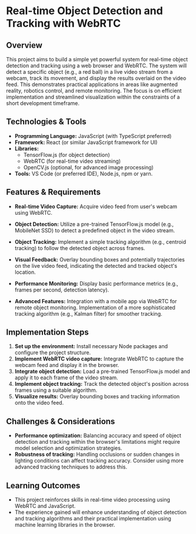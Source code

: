 # Real-time Object Detection and Tracking with WebRTC

## Overview

This project aims to build a simple yet powerful system for real-time object detection and tracking using a web browser and WebRTC.  The system will detect a specific object (e.g., a red ball) in a live video stream from a webcam, track its movement, and display the results overlaid on the video feed. This demonstrates practical applications in areas like augmented reality, robotics control, and remote monitoring.  The focus is on efficient implementation and streamlined visualization within the constraints of a short development timeframe.

## Technologies & Tools

* **Programming Language:** JavaScript (with TypeScript preferred)
* **Framework:** React (or similar JavaScript framework for UI)
* **Libraries:**
    * TensorFlow.js (for object detection)
    * WebRTC (for real-time video streaming)
    * OpenCV.js (optional, for advanced image processing)
* **Tools:**  VS Code (or preferred IDE), Node.js, npm or yarn.

## Features & Requirements

- **Real-time Video Capture:**  Acquire video feed from user's webcam using WebRTC.
- **Object Detection:** Utilize a pre-trained TensorFlow.js model (e.g., MobileNet SSD) to detect a predefined object in the video stream.
- **Object Tracking:** Implement a simple tracking algorithm (e.g., centroid tracking) to follow the detected object across frames.
- **Visual Feedback:** Overlay bounding boxes and potentially trajectories on the live video feed, indicating the detected and tracked object's location.
- **Performance Monitoring:** Display basic performance metrics (e.g., frames per second, detection latency).

- **Advanced Features:**  Integration with a mobile app via WebRTC for remote object monitoring.  Implementation of a more sophisticated tracking algorithm (e.g., Kalman filter) for smoother tracking.


## Implementation Steps

1. **Set up the environment:** Install necessary Node packages and configure the project structure.
2. **Implement WebRTC video capture:** Integrate WebRTC to capture the webcam feed and display it in the browser.
3. **Integrate object detection:** Load a pre-trained TensorFlow.js model and apply it to each frame of the video stream.
4. **Implement object tracking:**  Track the detected object's position across frames using a suitable algorithm.
5. **Visualize results:** Overlay bounding boxes and tracking information onto the video feed.

## Challenges & Considerations

- **Performance optimization:**  Balancing accuracy and speed of object detection and tracking within the browser's limitations might require model selection and optimization strategies.
- **Robustness of tracking:** Handling occlusions or sudden changes in lighting conditions can affect tracking accuracy.  Consider using more advanced tracking techniques to address this.

## Learning Outcomes

- This project reinforces skills in real-time video processing using WebRTC and JavaScript.
- The experience gained will enhance understanding of object detection and tracking algorithms and their practical implementation using machine learning libraries in the browser.

